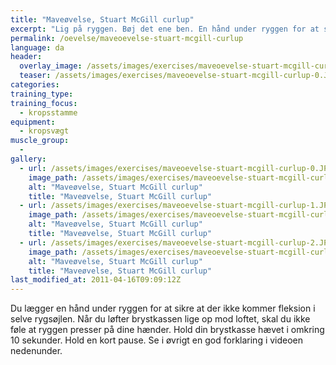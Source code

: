 ```yaml
---
title: "Maveøvelse, Stuart McGill curlup"
excerpt: "Lig på ryggen. Bøj det ene ben. En hånd under ryggen for at sikre, at der er en naturlig kurve i ryggen. Kig opad. Løft brystkassen lige op mod loftet."
permalink: /oevelse/maveoevelse-stuart-mcgill-curlup
language: da
header:
  overlay_image: /assets/images/exercises/maveoevelse-stuart-mcgill-curlup-0.JPG
  teaser: /assets/images/exercises/maveoevelse-stuart-mcgill-curlup-0.JPG
categories:
training_type: 
training_focus: 
  - kropsstamme
equipment:
  - kropsvægt
muscle_group:
  - 
gallery:
  - url: /assets/images/exercises/maveoevelse-stuart-mcgill-curlup-0.JPG
    image_path: /assets/images/exercises/maveoevelse-stuart-mcgill-curlup-0.JPG
    alt: "Maveøvelse, Stuart McGill curlup"
    title: "Maveøvelse, Stuart McGill curlup"
  - url: /assets/images/exercises/maveoevelse-stuart-mcgill-curlup-1.JPG
    image_path: /assets/images/exercises/maveoevelse-stuart-mcgill-curlup-1.JPG
    alt: "Maveøvelse, Stuart McGill curlup"
    title: "Maveøvelse, Stuart McGill curlup"
  - url: /assets/images/exercises/maveoevelse-stuart-mcgill-curlup-2.JPG
    image_path: /assets/images/exercises/maveoevelse-stuart-mcgill-curlup-2.JPG
    alt: "Maveøvelse, Stuart McGill curlup"
    title: "Maveøvelse, Stuart McGill curlup"
last_modified_at: 2011-04-16T09:09:12Z
---
```


Du lægger en hånd under ryggen for at sikre at der ikke kommer fleksion i selve rygsøjlen. Når du løfter brystkassen lige op mod loftet, skal du ikke føle at ryggen presser på dine hænder. Hold din brystkasse hævet i omkring 10 sekunder. Hold en kort pause. Se i øvrigt en god forklaring i videoen nedenunder.
